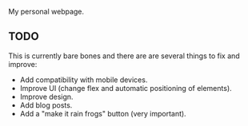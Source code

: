 My personal webpage. 

## TODO
This is currently bare bones and there are are several things to fix and improve:
- Add compatibility with mobile devices.
- Improve UI (change flex and automatic positioning of elements).
- Improve design.
- Add blog posts.
- Add a "make it rain frogs" button (very important). 
